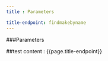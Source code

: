 ```yaml
---
title : Parameters

title-endpoint: findmakebyname
---
```


###Parameters

##test content : {{page.title-endpoint}} 
